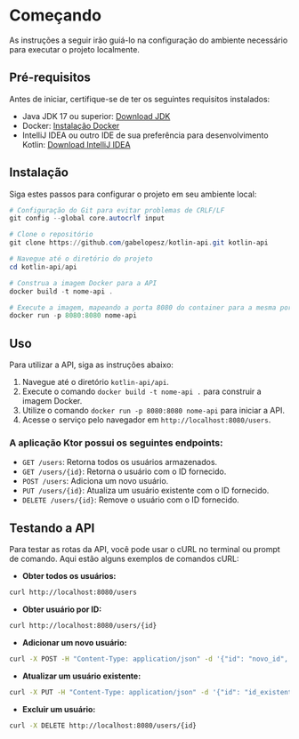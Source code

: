# Começando

As instruções a seguir irão guiá-lo na configuração do ambiente necessário para executar o projeto localmente.

## Pré-requisitos

Antes de iniciar, certifique-se de ter os seguintes requisitos instalados:

- Java JDK 17 ou superior: [Download JDK](https://www.oracle.com/java/technologies/javase-jdk11-downloads.html)
- Docker: [Instalação Docker](https://docs.docker.com/get-docker/)
- IntelliJ IDEA ou outro IDE de sua preferência para desenvolvimento Kotlin: [Download IntelliJ IDEA](https://www.jetbrains.com/idea/download/)

## Instalação

Siga estes passos para configurar o projeto em seu ambiente local:

```powershell
# Configuração do Git para evitar problemas de CRLF/LF
git config --global core.autocrlf input

# Clone o repositório
git clone https://github.com/gabelopesz/kotlin-api.git kotlin-api

# Navegue até o diretório do projeto
cd kotlin-api/api

# Construa a imagem Docker para a API
docker build -t nome-api .

# Execute a imagem, mapeando a porta 8080 do container para a mesma porta no host
docker run -p 8080:8080 nome-api
```

## Uso

Para utilizar a API, siga as instruções abaixo:

1. Navegue até o diretório `kotlin-api/api`.
2. Execute o comando `docker build -t nome-api .` para construir a imagem Docker.
3. Utilize o comando `docker run -p 8080:8080 nome-api` para iniciar a API.
4. Acesse o serviço pelo navegador em `http://localhost:8080/users`.

### A aplicação Ktor possui os seguintes endpoints:

- `GET /users`: Retorna todos os usuários armazenados.
- `GET /users/{id}`: Retorna o usuário com o ID fornecido.
- `POST /users`: Adiciona um novo usuário.
- `PUT /users/{id}`: Atualiza um usuário existente com o ID fornecido.
- `DELETE /users/{id}`: Remove o usuário com o ID fornecido.

## Testando a API

Para testar as rotas da API, você pode usar o cURL no terminal ou prompt de comando. Aqui estão alguns exemplos de comandos cURL:

- **Obter todos os usuários:**

```bash
curl http://localhost:8080/users
```

- **Obter usuário por ID:**

```bash
curl http://localhost:8080/users/{id}
```

- **Adicionar um novo usuário:**

```bash
curl -X POST -H "Content-Type: application/json" -d '{"id": "novo_id", "firstName": "Name", "lastName": "LastName", "email": "test@example.com"}' http://localhost:8080/users
```

- **Atualizar um usuário existente:**

```bash
curl -X PUT -H "Content-Type: application/json" -d '{"id": "id_existente", "firstName": "Name", "lastName": "LastName", "email": "test@example.com"}' http://localhost:8080/users/{id_existente}
```

- **Excluir um usuário:**

```bash
curl -X DELETE http://localhost:8080/users/{id}
```
